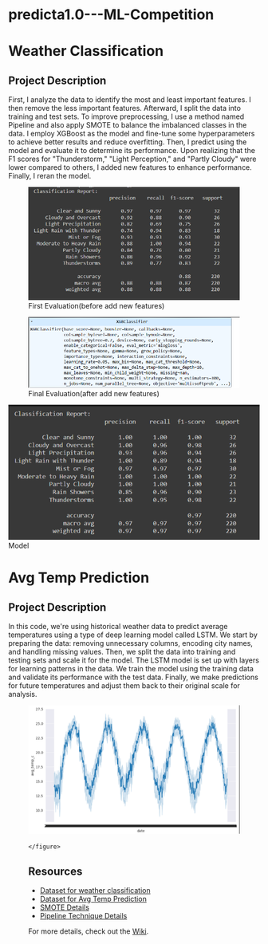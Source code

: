 # predicta1.0---ML-Competition

<!DOCTYPE html>
<html lang="en">
<head>
    <meta charset="UTF-8">
    <meta name="viewport" content="width=device-width, initial-scale=1.0">
</head>
      <h1>Weather Classification</h1>

<body>
    <h2>Project Description</h2>
    <p>
        First, I analyze the data to identify the most and least important features. I then remove the less important features. Afterward, I split the data into training and test sets. To improve preprocessing, I use a method named Pipeline and also apply SMOTE to balance the imbalanced classes in the data. I employ XGBoost as the model and fine-tune some hyperparameters to achieve better results and reduce overfitting. Then, I predict using the model and evaluate it to determine its performance. Upon realizing that the F1 scores for "Thunderstorm," "Light Perception," and "Partly Cloudy" were lower compared to others, I added new features to enhance performance. Finally, I reran the model.
    </p>
   <figure>
        <img src="https://github.com/lokudadalla/predicta1.0---ML-Competition/blob/040c5138b5a193111b6e27e1a3e1bbaf64b46f75/images/1.png" alt="Image Description">
        <figcaption>First Evaluation(before add new features)</figcaption>
    </figure>
  <figure>
        <img src="https://github.com/lokudadalla/predicta1.0---ML-Competition/blob/c5825bdd35fd3cccd7ed1eeb89ff70a33da4bc98/images/2.png" alt="Image Description">
        <figcaption>Final Evaluation(after add new features)</figcaption>
    </figure>
  <img src="https://github.com/lokudadalla/predicta1.0---ML-Competition/blob/7b0c2b72786836c406576d6b7438ddbb3edb0b38/images/3.png" alt="Image Description">
        <figcaption>Model</figcaption>
    </figure>
</body>

  <h1>Avg Temp Prediction</h1>

<body>
    <h2>Project Description</h2>
    <p>In this code, we're using historical weather data to predict average temperatures using a type of deep learning model called LSTM. We start by preparing the data: removing unnecessary columns, encoding city names, and handling missing values. Then, we split the data into training and testing sets and scale it for the model. The LSTM model is set up with layers for learning patterns in the data. We train the model using the training data and validate its performance with the test data. Finally, we make predictions for future temperatures and adjust them back to their original scale for analysis.
    </p>

   <figure>
        <img src="https://github.com/lokudadalla/predicta1.0---ML-Competition/blob/be9317a765d908986db1e4c6a9b9d670e5420a07/images/4.png" alt="Image Description">
        
    </figure>
</body>

<h2>Resources</h2>

<ul>
    <li><a href="https://www.kaggle.com/competitions/predicta-1-0-predict-the-unpredictable-part-2/data">Dataset for weather classification</a></li>
    <li><a href="[/code/preprocess.py](https://www.kaggle.com/competitions/predicta-1-0-predict-the-unpredictable/data)">Dataset for Avg Temp Prediction</a></li>
    <li><a href="https://www.geeksforgeeks.org/smote-for-imbalanced-classification-with-python/">SMOTE Details</a></li>
    <li><a href="https://medium.com/analytics-vidhya/how-to-apply-preprocessing-steps-in-a-pipeline-only-to-specific-features-4e91fe45dfb8)">Pipeline Technique Details</a></li>
</ul>

<p>For more details, check out the <a href="https://github.com/yourusername/yourrepository/wiki">Wiki</a>.</p>

</body>
</html>

</html>
